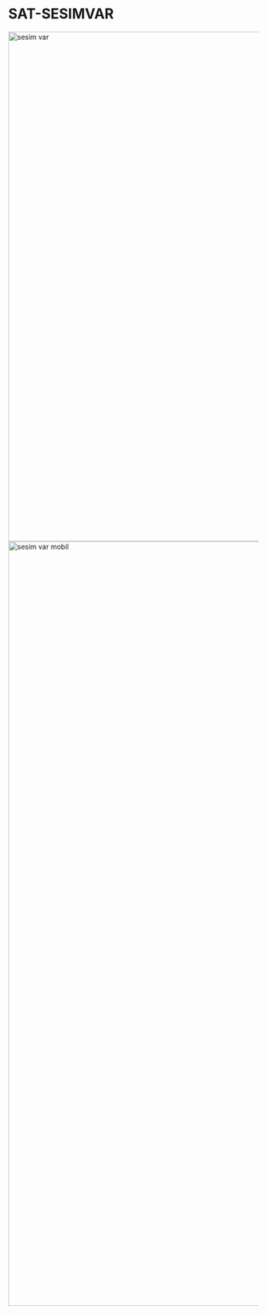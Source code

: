 # SAT-SESIMVAR
<img width="1536" height="1024" alt="sesim var" src="https://github.com/user-attachments/assets/983c698e-093e-41b3-8817-f95311e55823" />
<img width="1024" height="1536" alt="sesim var mobil" src="https://github.com/user-attachments/assets/19064729-d0af-48eb-a441-371fa7f8c242" />
